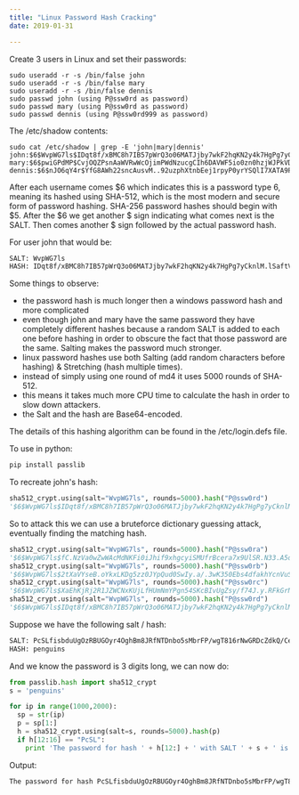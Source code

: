 ```yaml
---
title: "Linux Password Hash Cracking"
date: 2019-01-31

---
```


Create 3 users in Linux and set their passwords:  

```Shell
sudo useradd -r -s /bin/false john
sudo useradd -r -s /bin/false mary
sudo useradd -r -s /bin/false dennis
sudo passwd john (using P@ssw0rd as password)
sudo passwd mary (using P@ssw0rd as password)
sudo passwd dennis (using P@ssw0rd999 as password)
```

The /etc/shadow contents:

```Shell
sudo cat /etc/shadow | grep -E 'john|mary|dennis'
john:$6$WvpWG7ls$IDqt8f/xBMC8h7IB57pWrQ3o06MATJjby7wkF2hqKN2y4k7HgPg7yCknlM.lSaftV4UI0ZauJnL.RWVOGD.jb.:17927::::::
mary:$6$pwiGPdMP$CvjOQZPsnAaWVRwWcOjimPWdNzucgCIh6DAVWF5io0zn0hzjWJPkVDpUX6OryYaOahRu4t5TxMXgXEqPkIfRK1:17927::::::
dennis:$6$nJO6qY4r$YfG8AWh22sncAusvM..92uzphXtnbEej1rpyP0yrYSQlI7XATA9PEknEb52PVHxXH5C/Oxo46ssMEwZG6PGJp1:17927::::::
```

After each username comes $6 which indicates this is a password type 6, meaning its hashed using SHA-512, which is the most modern and secure form of password hashing. SHA-256 password hashes should begin with $5. After the $6 we get another $ sign indicating what comes next is the SALT. Then comes another $ sign followed by the actual password hash.

For user john that would be:  

```sh
SALT: WvpWG7ls
HASH: IDqt8f/xBMC8h7IB57pWrQ3o06MATJjby7wkF2hqKN2y4k7HgPg7yCknlM.lSaftV4UI0ZauJnL.RWVOGD.jb.
```

Some things to observe:

* the password hash is much longer then a windows password hash and more complicated
* even though john and mary have the same password they have completely different hashes because a random SALT is added to each one before hashing in order to obscure the fact that those password are the same. Salting makes the password much stronger.  
* linux password hashes use both Salting (add random characters before hashing) & Stretching (hash multiple times).  
* instead of simply using one round of md4 it uses 5000 rounds of SHA-512.  
* this means it takes much more CPU time to calculate the hash in order to slow down attackers.
* the Salt and the hash are Base64-encoded.  

The details of this hashing algorithm can be found in the /etc/login.defs file.  

To use in python:
```sh
pip install passlib
```

To recreate john's hash:

```python
sha512_crypt.using(salt="WvpWG7ls", rounds=5000).hash("P@ssw0rd")
'$6$WvpWG7ls$IDqt8f/xBMC8h7IB57pWrQ3o06MATJjby7wkF2hqKN2y4k7HgPg7yCknlM.lSaftV4UI0ZauJnL.RWVOGD.jb.'
```

So to attack this we can use a bruteforce dictionary guessing attack, eventually finding the matching hash.

```python
sha512_crypt.using(salt="WvpWG7ls", rounds=5000).hash("P@ssw0ra")
'$6$WvpWG7ls$fC.NzVa0wZwWAcMdNKFi0iJhif9xhgcyiSMUfrBcera7x9UlSR.N33.A5d1wunLJuuJ74d65qHJD7SnC162tQ/'
sha512_crypt.using(salt="WvpWG7ls", rounds=5000).hash("P@ssw0rb")
'$6$WvpWG7ls$2tXaVYseB.oYkxLKDg5zz0JYpQud0SwIy.a/.3wK350Ebs4dfakhYcnVuSUlOOuIivSEOTCZWgDJq.luxvTKg0'
sha512_crypt.using(salt="WvpWG7ls", rounds=5000).hash("P@ssw0rc")
'$6$WvpWG7ls$XaEhKjRj2R1JZWCNxKUjLfHUmNmYPgn54SKcBIvUgZsy/f74J.y.RFkGrN69J6i5Liq82/7dt5Qy.yGEBXnYt1'
sha512_crypt.using(salt="WvpWG7ls", rounds=5000).hash("P@ssw0rd")
'$6$WvpWG7ls$IDqt8f/xBMC8h7IB57pWrQ3o06MATJjby7wkF2hqKN2y4k7HgPg7yCknlM.lSaftV4UI0ZauJnL.RWVOGD.jb.' <--- match
```

Suppose we have the following salt / hash:

```sh
SALT: PcSLfisbduUgOzRBUGOyr4OghBm8JRfNTDnbo5sMbrFP/wgT816rNwGRDcZdkQ/CeejGgp9eiHB17v/zZ/HqT/
HASH: penguins
```

And we know the password is 3 digits long, we can now do:  

```python
from passlib.hash import sha512_crypt
s = 'penguins'

for ip in range(1000,2000):
  sp = str(ip)
  p = sp[1:]  
  h = sha512_crypt.using(salt=s, rounds=5000).hash(p)
  if h[12:16] == "PcSL":
    print 'The password for hash ' + h[12:] + ' with SALT ' + s + ' is: ' + p
```

Output:

```sh
The password for hash PcSLfisbduUgOzRBUGOyr4OghBm8JRfNTDnbo5sMbrFP/wgT816rNwGRDcZdkQ/CeejGgp9eiHB17v/zZ/HqT/ with SALT penguins is: 826
```
